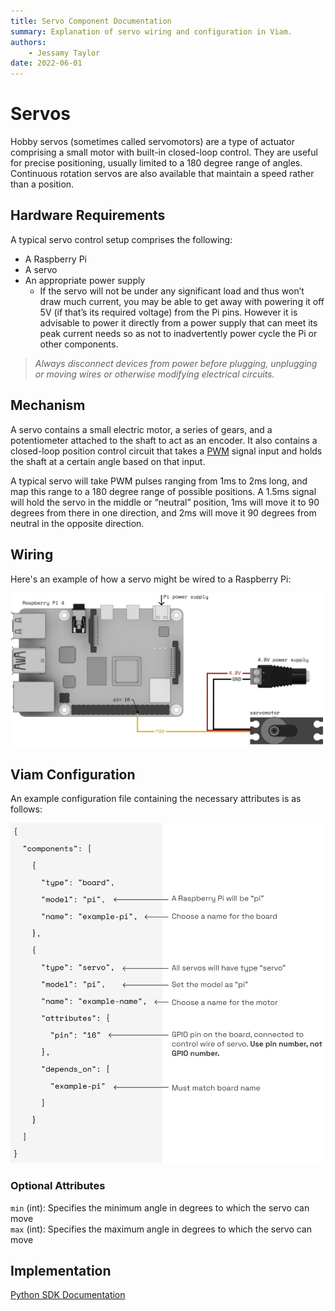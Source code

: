 ```yaml
---
title: Servo Component Documentation
summary: Explanation of servo wiring and configuration in Viam.
authors:
    - Jessamy Taylor
date: 2022-06-01 
---
```

# Servos
Hobby servos (sometimes called servomotors) are a type of actuator comprising a small motor with built-in closed-loop control. They are useful for precise positioning, usually limited to a 180 degree range of angles. Continuous rotation servos are also available that maintain a speed rather than a position.

## Hardware Requirements
A typical servo control setup comprises the following:
- A Raspberry Pi
- A servo
- An appropriate power supply
    - If the servo will not be under any significant load and thus won’t draw much current, you may be able to get away with powering it off 5V (if that’s its required voltage) from the Pi pins. However it is advisable to power it directly from a power supply that can meet its peak current needs so as not to inadvertently power cycle the Pi or other components.

> *Always disconnect devices from power before plugging, unplugging or moving wires or otherwise modifying electrical circuits.*

## Mechanism
A servo contains a small electric motor, a series of gears, and a potentiometer attached to the shaft to act as an encoder. It also contains a closed-loop position control circuit that takes a [PWM](https://en.wikipedia.org/wiki/Pulse-width_modulation) signal input and holds the shaft at a certain angle based on that input.

A typical servo will take PWM pulses ranging from 1ms to 2ms long, and map this range to a 180 degree range of possible positions. A 1.5ms signal will hold the servo in the middle or “neutral” position, 1ms will move it to 90 degrees from there in one direction, and 2ms will move it 90 degrees from neutral in the opposite direction.

## Wiring
Here's an example of how a servo might be wired to a Raspberry Pi:  

![servo-wiring](img/servo-wiring.png)

## Viam Configuration
An example configuration file containing the necessary attributes is as follows:  

![servo-JSON](img/servo-json.png)

### Optional Attributes
`min` (int): Specifies the minimum angle in degrees to which the servo can move  
`max` (int): Specifies the maximum angle in degrees to which the servo can move

## Implementation
[Python SDK Documentation](https://python.viam.dev/autoapi/viam/components/servo/index.html)